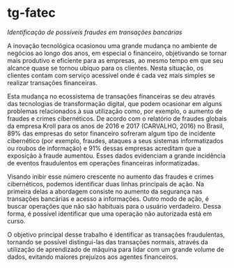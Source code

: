 # tg-fatec
*Identificação de possíveis fraudes em transações bancárias*

  A inovação tecnológica ocasionou uma grande mudança no ambiente de negócios ao longo dos anos, em especial o financeiro, objetivando se tornar mais produtivo e eficiente para as empresas, ao mesmo tempo em que seu alcance quase se tornou ubíquo para os clientes. Nesta situação, os clientes contam com serviço acessível onde é cada vez mais simples se realizar transações financeiras. 
  
  Esta mudança no ecossistema de transações financeiras se deu através das tecnologias de transformação digital, que podem ocasionar em alguns problemas
 relacionados à sua utilização como, por exemplo, o aumento de fraudes e crimes cibernéticos. De acordo com o relatório de fraudes globais da empresa Kroll para os anos de 2016 e 2017 (CARVALHO, 2016) no Brasil, 89% das empresas do setor financeiro sofreram algum tipo de incidente cibernético (por exemplo, fraudes, ataques a seus sistemas informatizados ou roubos de informação) e 91% dessas empresas acreditam que a exposição à fraude aumentou. Esses dados evidenciam a grande incidência de eventos fraudulentos em operações financeiras informatizadas.
 
  Visando inibir esse número crescente no aumento das fraudes e crimes cibernéticos, podemos identificar duas linhas principais de ação. Na primeira delas a abordagem consiste no aumento da segurança nas transações bancárias e acesso a informações. Outro modo de ação, é buscar operações que não são habituais para o usuário verdadeiro. Dessa forma, é possível identificar que uma operação não autorizada está em curso.
  
O objetivo principal desse trabalho é identificar as transações fraudulentas, tornando se possível distingui-las das transações normais, através da utilização de aprendizado de máquina para lidar com um grande volume de dados, evitando maiores prejuízos aos agentes financeiros. 
